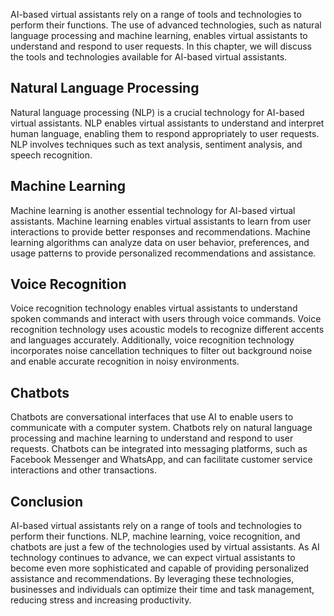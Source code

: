 
AI-based virtual assistants rely on a range of tools and technologies to perform their functions. The use of advanced technologies, such as natural language processing and machine learning, enables virtual assistants to understand and respond to user requests. In this chapter, we will discuss the tools and technologies available for AI-based virtual assistants.

Natural Language Processing
---------------------------

Natural language processing (NLP) is a crucial technology for AI-based virtual assistants. NLP enables virtual assistants to understand and interpret human language, enabling them to respond appropriately to user requests. NLP involves techniques such as text analysis, sentiment analysis, and speech recognition.

Machine Learning
----------------

Machine learning is another essential technology for AI-based virtual assistants. Machine learning enables virtual assistants to learn from user interactions to provide better responses and recommendations. Machine learning algorithms can analyze data on user behavior, preferences, and usage patterns to provide personalized recommendations and assistance.

Voice Recognition
-----------------

Voice recognition technology enables virtual assistants to understand spoken commands and interact with users through voice commands. Voice recognition technology uses acoustic models to recognize different accents and languages accurately. Additionally, voice recognition technology incorporates noise cancellation techniques to filter out background noise and enable accurate recognition in noisy environments.

Chatbots
--------

Chatbots are conversational interfaces that use AI to enable users to communicate with a computer system. Chatbots rely on natural language processing and machine learning to understand and respond to user requests. Chatbots can be integrated into messaging platforms, such as Facebook Messenger and WhatsApp, and can facilitate customer service interactions and other transactions.

Conclusion
----------

AI-based virtual assistants rely on a range of tools and technologies to perform their functions. NLP, machine learning, voice recognition, and chatbots are just a few of the technologies used by virtual assistants. As AI technology continues to advance, we can expect virtual assistants to become even more sophisticated and capable of providing personalized assistance and recommendations. By leveraging these technologies, businesses and individuals can optimize their time and task management, reducing stress and increasing productivity.
